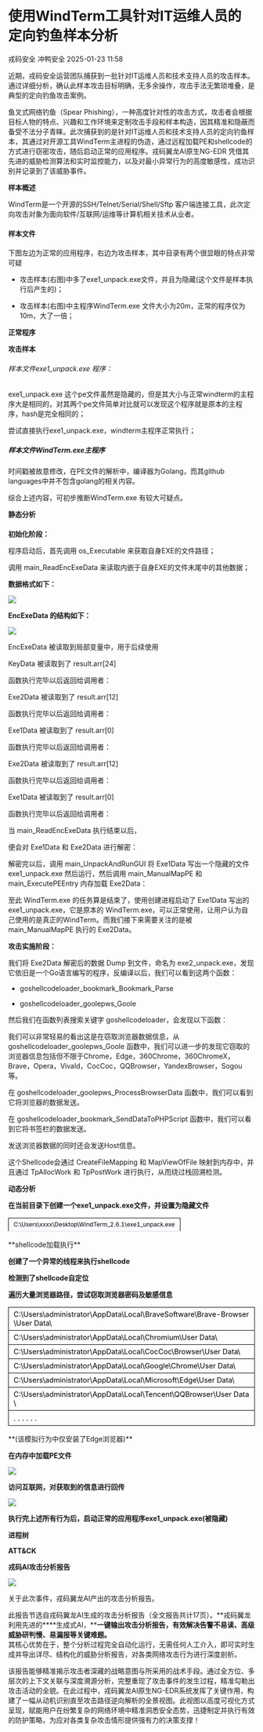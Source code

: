 #  使用WindTerm工具针对IT运维人员的定向钓鱼样本分析   
戎码安全  冲鸭安全   2025-01-23 11:58  
  
近期，戎码安全运营团队捕获到一批针对IT运维人员和技术支持人员的攻击样本。通过详细分析，确认此样本攻击目标明确，无多余操作，攻击手法无繁琐堆叠，是典型的定向钓鱼攻击案例。  
  
  
鱼叉式网络钓鱼（Spear Phishing），一种高度针对性的攻击方式，攻击者会根据目标人物的特点、兴趣和工作环境来定制攻击手段和样本构造，因其精准和隐蔽而备受不法分子青睐。此次捕获到的是针对IT运维人员和技术支持人员的定向钓鱼样本，其通过对开源工具WindTerm主进程的伪造，通过远程加载PE和shellcode的方式进行窃密攻击，随后启动正常的应用程序。戎码翼龙AI原生NG-EDR 凭借其先进的威胁检测算法和实时监控能力，以及对最小异常行为的高度敏感性，成功识别并记录到了该威胁事件。  
  
  
  
**样本概述**  
  
  
WindTerm是一个开源的SSH/Telnet/Serial/Shell/Sftp 客户端连接工具，此次定向攻击对象为面向软件/互联网/运维等计算机相关技术从业者。  
  
  
####   
  
**样本文件**  
  
####   
  
下图左边为正常的应用程序，右边为攻击样本，其中目录有两个很显眼的特点非常可疑  
  
- 攻击样本(右图)中多了exe1_unpack.exe文件，并且为隐藏(这个文件是样本执行后产生的)；  
  
- 攻击样本(右图)中主程序WindTerm.exe 文件大小为20m，正常的程序仅为10m，大了一倍；  
  
  
  
**正常程序**  
  
  
**攻击样本**  
  
###### 样本文件exe1_unpack.exe 程序：  
  
exe1_unpack.exe 这个pe文件虽然是隐藏的，但是其大小与正常windterm的主程序大是相同的，对其两个pe文件简单对比就可以发现这个程序就是原本的主程序，hash是完全相同的；  
  
  
  
尝试直接执行exe1_unpack.exe，windterm主程序正常执行；  
  
##### 样本文件WindTerm.exe主程序  
  
  
时间戳被故意修改，在PE文件的解析中，编译器为Golang，而其github languages中并不包含golang的相关内容。  
  
  
综合上述内容，可初步推断WindTerm.exe 有较大可疑点。  
  
  
**静态分析**  
  
####   
  
**初始化阶段：**  
  
程序启动后，首先调用 os_Executable 来获取自身EXE的文件路径；  
  
  
调用 main_ReadEncExeData 来读取内嵌于自身EXE的文件末尾中的其他数据；  
  
**数据格式如下：**  
  
![](https://mmbiz.qpic.cn/sz_mmbiz_png/qYNuQBhCJydkZz8RWyVnohCCZsxp24s5lHibuib4cBAGeVicibMc3EpZxiaWSGhuxUqNDRKeAnrv3hVLLhHjH7xoLHA/640?wx_fmt=png&from=appmsg "")  
  
**EncExeData 的结构如下：**  
  
![](https://mmbiz.qpic.cn/sz_mmbiz_png/qYNuQBhCJydkZz8RWyVnohCCZsxp24s5OrW8e2MIM4Q2HRibkc2GRDpMKIw7CzZZnlUkjlhJSFsMlXzO0DmHbNA/640?wx_fmt=png&from=appmsg "")  
  
EncExeData 被读取到局部变量中，用于后续使用  
  
  
KeyData 被读取到了 result.arr[24]  
  
函数执行完毕以后返回给调用者：  
  
  
Exe2Data 被读取到了 result.arr[12]  
  
函数执行完毕以后返回给调用者：  
  
  
Exe1Data 被读取到了 result.arr[0]  
  
函数执行完毕以后返回给调用者：  
  
  
Exe2Data 被读取到了 result.arr[12]  
  
函数执行完毕以后返回给调用者：  
  
  
Exe1Data 被读取到了 result.arr[0]  
  
函数执行完毕以后返回给调用者：  
  
  
当 main_ReadEncExeData 执行结束以后，  
  
便会对 Exe1Data 和 Exe2Data 进行解密：  
  
  
  
解密完以后，调用 main_UnpackAndRunGUI 将 Exe1Data 写出一个隐藏的文件 exe1_unpack.exe 然后运行，然后调用 main_ManualMapPE 和 main_ExecutePEEntry 内存加载 Exe2Data：  
  
  
至此 WindTerm.exe 的任务算是结束了，使用创建进程启动了 Exe1Data 写出的 exe1_unpack.exe，它是原本的 WindTerm.exe，可以正常使用，让用户认为自己使用的是真正的WindTerm。而我们接下来需要关注的是被 main_ManualMapPE 执行的 Exe2Data。  
  
**攻击实施阶段：**  
  
我们将 Exe2Data 解密后的数据 Dump 到文件，命名为 exe2_unpack.exe，发现它依旧是一个Go语言编写的程序，反编译以后，我们可以看到这两个函数：  
  
- goshellcodeloader_bookmark_Bookmark_Parse  
  
- goshellcodeloader_goolepws_Goole  
  
  
  
然后我们在函数列表搜索关键字 goshellcodeloader，会发现以下函数：  
  
  
  
我们可以非常轻易的看出这是在窃取浏览器数据信息，从 goshellcodeloader_goolepws_Goole 函数中，我们可以进一步的发现它窃取的浏览器信息包括但不限于Chrome，Edge，360Chrome，360ChromeX，Brave，Opera，Vivald，CocCoc，QQBrowser，YandexBrowser，Sogou 等。  
  
  
在 goshellcodeloader_goolepws_ProcessBrowserData 函数中，我们可以看到它将浏览器的数据发送。  
  
  
在 goshellcodeloader_bookmark_SendDataToPHPScript 函数中，我们可以看到它将书签栏的数据发送。  
  
  
发送浏览器数据的同时还会发送Host信息。  
  
  
这个Shellcode会通过 CreateFileMapping 和 MapViewOfFile 映射到内存中，并且通过 TpAllocWork 和 TpPostWork 进行执行，从而绕过栈回溯检测。  
  
**动态分析**  
  
  
**在当前目录下创建一个exe1_unpack.exe文件，并设置为隐藏文件**  
<table><tbody><tr style="-webkit-tap-highlight-color: transparent;margin: 0px;padding: 0px;outline: 0px;max-width: 100%;box-sizing: border-box !important;overflow-wrap: break-word !important;"><td valign="top" style="-webkit-tap-highlight-color: transparent;margin: 0px;padding: 5px 10px;outline: 0px;overflow-wrap: break-word !important;word-break: break-all;hyphens: auto;border-width: 1px;border-style: solid;border-color: rgb(0, 0, 0) rgb(0, 0, 0) rgb(211, 218, 230);border-image: initial;max-width: 100%;box-sizing: border-box !important;overflow: hidden;background-color: rgb(250, 251, 253);vertical-align: top;"><p style="-webkit-tap-highlight-color: transparent;margin: 0px;padding: 0px;outline: 0px;max-width: 100%;box-sizing: border-box !important;overflow-wrap: break-word !important;clear: both;min-height: 1em;text-align: left;"><span data-type="text" style="-webkit-tap-highlight-color: transparent;margin: 0px;padding: 0px;outline: 0px;max-width: 100%;box-sizing: border-box !important;overflow-wrap: break-word !important;font-size: 9pt;color: rgb(0, 0, 0);"><span leaf="">C:\Users\xxxx\Desktop\WindTerm_2.6.1\exe1_unpack.exe</span></span></p></td></tr></tbody></table>  
**shellcode加载执行**  
  
**创建了一个异常的线程来执行shellcode**  
  
**检测到了shellcode自定位**  
  
  
**遍历大量浏览器路径，尝试窃取浏览器密码及敏感信息**  
<table><tbody><tr style="-webkit-tap-highlight-color: transparent;margin: 0px;padding: 0px;outline: 0px;max-width: 100%;box-sizing: border-box !important;overflow-wrap: break-word !important;"><td valign="top" style="-webkit-tap-highlight-color: transparent;margin: 0px;padding: 5px 10px;outline: 0px;overflow-wrap: break-word !important;word-break: break-all;hyphens: auto;border: 1px solid rgb(0, 0, 0);max-width: 100%;box-sizing: border-box !important;overflow: hidden;vertical-align: top;"><p style="-webkit-tap-highlight-color: transparent;margin: 0px;padding: 0px;outline: 0px;max-width: 100%;box-sizing: border-box !important;overflow-wrap: break-word !important;clear: both;min-height: 1em;text-align: left;"><span data-type="text" style="-webkit-tap-highlight-color: transparent;margin: 0px;padding: 0px;outline: 0px;max-width: 100%;box-sizing: border-box !important;overflow-wrap: break-word !important;font-size: 11pt;color: rgb(0, 0, 0);"><span leaf="">C:\Users\administrator\AppData\Local\BraveSoftware\Brave-Browser\User Data\</span></span></p></td></tr><tr style="-webkit-tap-highlight-color: transparent;margin: 0px;padding: 0px;outline: 0px;max-width: 100%;box-sizing: border-box !important;overflow-wrap: break-word !important;"><td valign="top" style="-webkit-tap-highlight-color: transparent;margin: 0px;padding: 5px 10px;outline: 0px;overflow-wrap: break-word !important;word-break: break-all;hyphens: auto;border: 1px solid rgb(0, 0, 0);max-width: 100%;box-sizing: border-box !important;overflow: hidden;vertical-align: top;"><p style="-webkit-tap-highlight-color: transparent;margin: 0px;padding: 0px;outline: 0px;max-width: 100%;box-sizing: border-box !important;overflow-wrap: break-word !important;clear: both;min-height: 1em;text-align: left;"><span data-type="text" style="-webkit-tap-highlight-color: transparent;margin: 0px;padding: 0px;outline: 0px;max-width: 100%;box-sizing: border-box !important;overflow-wrap: break-word !important;font-size: 11pt;color: rgb(0, 0, 0);"><span leaf="">C:\Users\administrator\AppData\Local\Chromium\User Data\</span></span></p></td></tr><tr style="-webkit-tap-highlight-color: transparent;margin: 0px;padding: 0px;outline: 0px;max-width: 100%;box-sizing: border-box !important;overflow-wrap: break-word !important;"><td valign="top" style="-webkit-tap-highlight-color: transparent;margin: 0px;padding: 5px 10px;outline: 0px;overflow-wrap: break-word !important;word-break: break-all;hyphens: auto;border: 1px solid rgb(0, 0, 0);max-width: 100%;box-sizing: border-box !important;overflow: hidden;vertical-align: top;"><p style="-webkit-tap-highlight-color: transparent;margin: 0px;padding: 0px;outline: 0px;max-width: 100%;box-sizing: border-box !important;overflow-wrap: break-word !important;clear: both;min-height: 1em;text-align: left;"><span data-type="text" style="-webkit-tap-highlight-color: transparent;margin: 0px;padding: 0px;outline: 0px;max-width: 100%;box-sizing: border-box !important;overflow-wrap: break-word !important;font-size: 11pt;color: rgb(0, 0, 0);"><span leaf="">C:\Users\administrator\AppData\Local\CocCoc\Browser\User Data\</span></span></p></td></tr><tr style="-webkit-tap-highlight-color: transparent;margin: 0px;padding: 0px;outline: 0px;max-width: 100%;box-sizing: border-box !important;overflow-wrap: break-word !important;"><td valign="top" style="-webkit-tap-highlight-color: transparent;margin: 0px;padding: 5px 10px;outline: 0px;overflow-wrap: break-word !important;word-break: break-all;hyphens: auto;border: 1px solid rgb(0, 0, 0);max-width: 100%;box-sizing: border-box !important;overflow: hidden;vertical-align: top;"><p style="-webkit-tap-highlight-color: transparent;margin: 0px;padding: 0px;outline: 0px;max-width: 100%;box-sizing: border-box !important;overflow-wrap: break-word !important;clear: both;min-height: 1em;text-align: left;"><span data-type="text" style="-webkit-tap-highlight-color: transparent;margin: 0px;padding: 0px;outline: 0px;max-width: 100%;box-sizing: border-box !important;overflow-wrap: break-word !important;font-size: 11pt;color: rgb(0, 0, 0);"><span leaf="">C:\Users\administrator\AppData\Local\Google\Chrome\User Data\</span></span></p></td></tr><tr style="-webkit-tap-highlight-color: transparent;margin: 0px;padding: 0px;outline: 0px;max-width: 100%;box-sizing: border-box !important;overflow-wrap: break-word !important;"><td valign="top" style="-webkit-tap-highlight-color: transparent;margin: 0px;padding: 5px 10px;outline: 0px;overflow-wrap: break-word !important;word-break: break-all;hyphens: auto;border: 1px solid rgb(0, 0, 0);max-width: 100%;box-sizing: border-box !important;overflow: hidden;vertical-align: top;"><p style="-webkit-tap-highlight-color: transparent;margin: 0px;padding: 0px;outline: 0px;max-width: 100%;box-sizing: border-box !important;overflow-wrap: break-word !important;clear: both;min-height: 1em;text-align: left;"><span data-type="text" style="-webkit-tap-highlight-color: transparent;margin: 0px;padding: 0px;outline: 0px;max-width: 100%;box-sizing: border-box !important;overflow-wrap: break-word !important;font-size: 11pt;color: rgb(0, 0, 0);"><span leaf="">C:\Users\administrator\AppData\Local\Microsoft\Edge\User Data\</span></span></p></td></tr><tr style="-webkit-tap-highlight-color: transparent;margin: 0px;padding: 0px;outline: 0px;max-width: 100%;box-sizing: border-box !important;overflow-wrap: break-word !important;"><td valign="top" style="-webkit-tap-highlight-color: transparent;margin: 0px;padding: 5px 10px;outline: 0px;overflow-wrap: break-word !important;word-break: break-all;hyphens: auto;border: 1px solid rgb(0, 0, 0);max-width: 100%;box-sizing: border-box !important;overflow: hidden;vertical-align: top;"><p style="-webkit-tap-highlight-color: transparent;margin: 0px;padding: 0px;outline: 0px;max-width: 100%;box-sizing: border-box !important;overflow-wrap: break-word !important;clear: both;min-height: 1em;text-align: left;"><span data-type="text" style="-webkit-tap-highlight-color: transparent;margin: 0px;padding: 0px;outline: 0px;max-width: 100%;box-sizing: border-box !important;overflow-wrap: break-word !important;font-size: 11pt;color: rgb(0, 0, 0);"><span leaf="">C:\Users\administrator\AppData\Local\Tencent\QQBrowser\User Data\</span></span></p></td></tr><tr style="-webkit-tap-highlight-color: transparent;margin: 0px;padding: 0px;outline: 0px;max-width: 100%;box-sizing: border-box !important;overflow-wrap: break-word !important;"><td valign="top" style="-webkit-tap-highlight-color: transparent;margin: 0px;padding: 5px 10px;outline: 0px;overflow-wrap: break-word !important;word-break: break-all;hyphens: auto;border: 1px solid rgb(0, 0, 0);max-width: 100%;box-sizing: border-box !important;overflow: hidden;vertical-align: top;"><p style="-webkit-tap-highlight-color: transparent;margin: 0px;padding: 0px;outline: 0px;max-width: 100%;box-sizing: border-box !important;overflow-wrap: break-word !important;clear: both;min-height: 1em;text-align: left;"><span data-type="text" style="-webkit-tap-highlight-color: transparent;margin: 0px;padding: 0px;outline: 0px;max-width: 100%;box-sizing: border-box !important;overflow-wrap: break-word !important;"><span leaf="">. . . . . .</span></span></p></td></tr></tbody></table>  
**(该模拟行为中仅安装了Edge浏览器)**  
  
**在内存中加载PE文件**  
  
![](https://mmbiz.qpic.cn/sz_mmbiz_png/qYNuQBhCJydkZz8RWyVnohCCZsxp24s5jo9LO0q7mjfBnz4WI2ACuU12gViaxlprV7IQXPbFHbLECXsISmcMDAA/640?wx_fmt=png&from=appmsg "")  
  
**访问互联网，对获取到的信息进行回传**  
  
![](https://mmbiz.qpic.cn/sz_mmbiz_png/qYNuQBhCJydkZz8RWyVnohCCZsxp24s5o5CiboBODqicCiccgHMkfCjvTjR9G4xOVLC3sR5QFf5G9dQpzibAhloRmw/640?wx_fmt=png&from=appmsg "")  
  
**执行完上述所有行为后，启动正常的应用程序exe1_unpack.exe(被隐藏)**  
  
  
  
**进程树**  
  
  
  
**ATT&CK**  
  
  
**戎码AI攻击分析报告**  
  
![](https://mmbiz.qpic.cn/sz_mmbiz_gif/qYNuQBhCJyeOvsaVA8eJ1CCQYY2PZm963L5CnmGpH4A4ytkMWAciaX2AJibko4icE8bIDqHZudZcamsEqtp7PvysA/640?wx_fmt=gif&from=appmsg&tp=webp&wxfrom=10005&wx_lazy=1&wx_co=1 "")  
  
  
关于此次事件，戎码翼龙AI产出的攻击分析报告。  
  
  
此报告节选自戎码翼龙AI生成的攻击分析报告（全文报告共计17页）。**戎码翼龙利用先进的****生成式AI，****一键输出攻击分析报告，有效解决告警不易读、高级威胁研判慢、易漏报等关键难题。**  
其核心优势在于，整个分析过程完全自动化运行，无需任何人工介入，即可实时生成并导出详尽、结构化的威胁分析报告，对各类网络攻击行为进行深度剖析。  
  
该报告能够精准揭示攻击者深藏的战略意图与所采用的战术手段。通过全方位、多层次的上下文关联与深度溯源分析，完整重现了攻击事件的发生过程，精准勾勒出攻击活动的全貌。在此过程中，戎码翼龙AI原生NG-EDR系统发挥了关键作用，构建了一幅从动机识别直至攻击路径逆向解析的全景视图。此视图以高度可视化方式呈现，赋能用户在纷繁复杂的网络环境中精准洞悉安全态势，迅捷制定并执行有效的防护策略，为应对各类复杂攻击情形提供强有力的决策支撑！  
  
  
